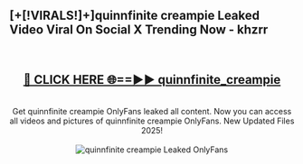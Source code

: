 <h2>[+[!VIRALS!]+]quinnfinite creampie Leaked Video Viral On Social X Trending Now - khzrr</h2>
<br>
<div align="center">
<h2><a href="https://libra.edu.pl?quinnfinite_creampie" rel="nofollow">🔴 CLICK HERE 🌐==►► quinnfinite_creampie</a></h2>
<br>
Get quinnfinite creampie OnlyFans leaked all content. Now you can access all videos and pictures of quinnfinite creampie OnlyFans. New Updated Files 2025!
<br>
<br>
<a href="https://libra.edu.pl?quinnfinite_creampie" rel="nofollow" data-target="animated-image.originalLink"><img src="https://i.ibb.co.com/WyWwxjT/player-gif2.gif" alt="quinnfinite creampie Leaked OnlyFans" style="max-width: 100%; display: inline-block;" data-target="animated-image.originalImage"></a>
</div>
<br>